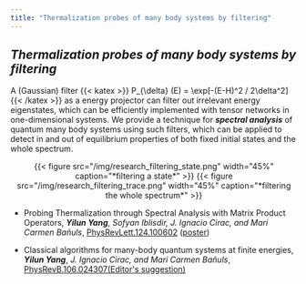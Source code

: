 ```yaml
---
title: "Thermalization probes of many body systems by filtering"
---
```

## ***Thermalization probes of many body systems by filtering***

A (Gaussian) filter {{< katex >}} P_{\delta} (E) = \exp[-(E-H)^2 / 2\delta^2] {{< /katex >}} as a energy projector can filter out irrelevant energy eigenstates, which can be efficiently implemented with tensor networks in one-dimensional systems. We provide a technique for ***spectral analysis*** of quantum many body systems using such filters, which can be applied to detect in and out of equilibrium properties of both fixed initial states and the whole spectrum.

<center>{{< figure src="/img/research_filtering_state.png" width="45%" caption="*filtering a state*" >}} {{< figure src="/img/research_filtering_trace.png" width="45%" caption="*filtering the whole spectrum*" >}}</center>




- Probing Thermalization through Spectral Analysis with Matrix Product Operators, ***Yilun Yang***, *Sofyan Iblisdir, J. Ignacio Cirac, and Mari Carmen Bañuls*, [PhysRevLett.124.100602](https://journals.aps.org/prl/abstract/10.1103/PhysRevLett.124.100602) ([poster](/files/posters/slides_VaQuM_Yilun_Yang.pdf))

- Classical algorithms for many-body quantum systems at finite energies, ***Yilun Yang***, *J. Ignacio Cirac, and Mari Carmen Bañuls*, [PhysRevB.106.024307(Editor's suggestion)](https://journals.aps.org/prb/abstract/10.1103/PhysRevB.106.024307)


